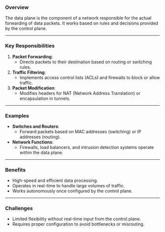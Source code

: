 
### Overview

The data plane is the component of a network responsible for the actual forwarding of data packets. It works based on rules and decisions provided by the control plane.

---

### Key Responsibilities
1. **Packet Forwarding**:
   - Directs packets to their destination based on routing or switching rules.
2. **Traffic Filtering**:
   - Implements access control lists (ACLs) and firewalls to block or allow traffic.
3. **Packet Modification**:
   - Modifies headers for NAT (Network Address Translation) or encapsulation in tunnels.

---

### Examples
- **Switches and Routers**:
   - Forward packets based on MAC addresses (switching) or IP addresses (routing).
- **Network Functions**:
   - Firewalls, load balancers, and intrusion detection systems operate within the data plane.

---

### Benefits
- High-speed and efficient data processing.
- Operates in real-time to handle large volumes of traffic.
- Works autonomously once configured by the control plane.

---

### Challenges
- Limited flexibility without real-time input from the control plane.
- Requires proper configuration to avoid bottlenecks or misrouting.
